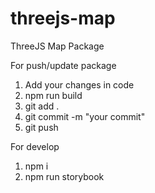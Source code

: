 # threejs-map
ThreeJS Map Package

For push/update package
1. Add your changes in code
2. npm run build
3. git add .
4. git commit -m "your commit"
5. git push

For develop
1. npm i
2. npm run storybook
